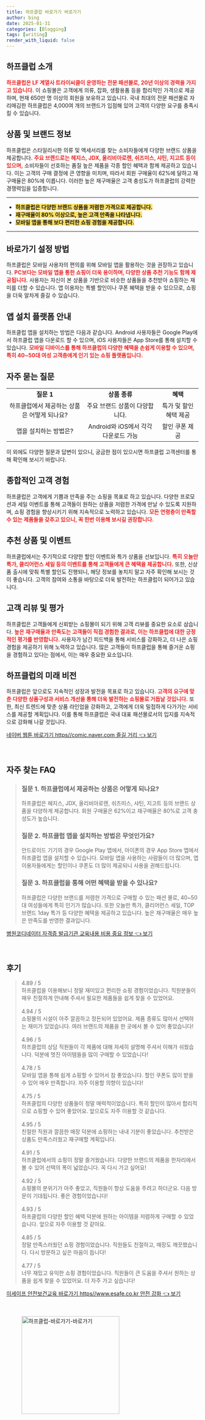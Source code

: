 ```yaml
---
title: 하프클럽 바로가기 바로가기
author: bing
date: 2025-01-31
categories: [Blogging]
tags: [writing]
render_with_liquid: false
---
```



<h2 id='하프클럽 소개'>하프클럽 소개</h2>

<p><b><span style="color: #ee2323;">하프클럽은 LF 계열사 트라이씨클이 운영하는 전문 패션몰로, 20년 이상의 경력을 가지고 있습니다.</span></b> 이 쇼핑몰은 고객에게 의류, 잡화, 생활용품 등을 합리적인 가격으로 제공하며, 현재 650만 명 이상의 회원을 보유하고 있습니다. 국내 최대의 전문 패션몰로 자리매김한 하프클럽은 4,000여 개의 브랜드가 입점해 있어 고객의 다양한 요구를 충족시킬 수 있습니다.</p>

<h2 id='상품 및 브랜드 정보'>상품 및 브랜드 정보</h2>

<p>하프클럽은 스타일리시한 의류 및 액세서리를 찾는 소비자들에게 다양한 브랜드 상품을 제공합니다. <b><span style="color: #ee2323;">주요 브랜드로는 헤지스, JDX, 올리비아로렌, 쉬즈미스, 샤틴, 지고트 등이 있으며,</span></b> 소비자들이 선호하는 품질 높은 제품을 각종 할인 혜택과 함께 제공하고 있습니다. 이는 고객의 구매 결정에 큰 영향을 미치며, 따라서 회원 구매율이 62%에 달하고 재구매율은 80%에 이릅니다. 이러한 높은 재구매율은 고객 충성도가 하프클럽의 강력한 경쟁력임을 입증합니다.</p>

<hr />

<ul>
    <li><b><span style="background-color: #ffe066;">하프클럽은 다양한 브랜드 상품을 저렴한 가격으로 제공합니다.</span></b></li>
    <li><b><span style="background-color: #ffe066;">재구매율이 80% 이상으로, 높은 고객 만족을 나타냅니다.</span></b></li>
    <li><b><span style="background-color: #ffe066;">모바일 앱을 통해 보다 편리한 쇼핑 경험을 제공합니다.</span></b></li>
</ul>

<hr />

<h2 id='바로가기 설정 방법'>바로가기 설정 방법</h2>

<p>하프클럽은 모바일 사용자의 편의를 위해 모바일 앱을 활용하는 것을 권장하고 있습니다. <b><span style="color: #ee2323;">PC보다는 모바일 앱을 통한 쇼핑이 더욱 용이하며, 다양한 상품 추천 기능도 함께 제공됩니다.</span></b> 사용자는 자신이 본 상품을 기반으로 비슷한 상품들을 추천받아 쇼핑하는 재미를 더할 수 있습니다. 앱 이용자는 특별 할인이나 쿠폰 혜택을 받을 수 있으므로, 쇼핑을 더욱 알차게 즐길 수 있습니다.</p>

<h2 id='앱 설치 플랫폼 안내'>앱 설치 플랫폼 안내</h2>

<p>하프클럽 앱을 설치하는 방법은 다음과 같습니다. Android 사용자들은 Google Play에서 하프클럽 앱을 다운로드 할 수 있으며, iOS 사용자들은 App Store를 통해 설치할 수 있습니다. <b><span style="color: #ee2323;">모바일 디바이스를 통해 하프클럽의 다양한 혜택을 손쉽게 이용할 수 있으며, 특히 40~50대 여성 고객층에게 인기 있는 쇼핑 플랫폼입니다.</span></b></p>

<h2 id='자주 묻는 질문'>자주 묻는 질문</h2>

<table>
    <tr>
        <td style="text-align: center; height: 17px;"><b>질문 1</b></td>
        <td style="text-align: center; height: 17px;"><b>상품 종류</b></td>
        <td style="text-align: center; height: 17px;"><b>혜택</b></td>
    </tr>
    <tr>
        <td style="text-align: center; height: 17px;">하프클럽에서 제공하는 상품은 어떻게 되나요?</td>
        <td style="text-align: center; height: 17px;">주요 브랜드 상품이 다양합니다.</td>
        <td style="text-align: center; height: 17px;">특가 및 할인 혜택 제공</td>
    </tr>
    <tr>
        <td style="text-align: center; height: 17px;">앱을 설치하는 방법은?</td>
        <td style="text-align: center; height: 17px;">Android와 iOS에서 각각 다운로드 가능</td>
        <td style="text-align: center; height: 17px;">할인 쿠폰 제공</td>
    </tr>
</table>

<p>이 외에도 다양한 질문과 답변이 있으니, 궁금한 점이 있으시면 하프클럽 고객센터를 통해 확인해 보시기 바랍니다.</p>

<h2 id='종합적인 고객 경험'>종합적인 고객 경험</h2>

<p>하프클럽은 고객에게 기쁨과 만족을 주는 쇼핑을 목표로 하고 있습니다. 다양한 프로모션과 세일 이벤트를 통해 고객들이 원하는 상품을 저렴한 가격에 만날 수 있도록 지원하며, 쇼핑 경험을 향상시키기 위해 지속적으로 노력하고 있습니다. <b><span style="color: #ee2323;">모든 연령층이 만족할 수 있는 제품들을 갖추고 있으니, 꼭 한번 이용해 보시길 권장합니다.</span></b></p>

<h2 id='추천 상품 및 이벤트'>추천 상품 및 이벤트</h2>

<p>하프클럽에서는 주기적으로 다양한 할인 이벤트와 특가 상품을 선보입니다. <b><span style="color: #ee2323;">특히 오늘만 특가, 클리어런스 세일 등의 이벤트를 통해 고객들에게 큰 혜택을 제공합니다.</span></b> 또한, 신상품 출시에 맞춰 특별 할인도 진행되니, 해당 정보를 놓치지 말고 자주 확인해 보시는 것이 좋습니다. 고객의 참여와 소통을 바탕으로 더욱 발전하는 하프클럽이 되어가고 있습니다.</p>

<h2 id='고객 리뷰 및 평가'>고객 리뷰 및 평가</h2>

<p>하프클럽은 고객들에게 신뢰받는 쇼핑몰이 되기 위해 고객 리뷰를 중요한 요소로 삼습니다. <b><span style="color: #ee2323;">높은 재구매율과 만족도는 고객들이 직접 경험한 결과로, 이는 하프클럽에 대한 긍정적인 평가를 반영합니다.</span></b> 사용자가 남긴 피드백을 통해 서비스를 강화하고, 더 나은 쇼핑 경험을 제공하기 위해 노력하고 있습니다. 많은 고객들이 하프클럽을 통해 즐거운 쇼핑을 경험하고 있다는 점에서, 이는 매우 중요한 요소입니다.</p>

<h2 id='하프클럽의 미래 비전'>하프클럽의 미래 비전</h2>

<p>하프클럽은 앞으로도 지속적인 성장과 발전을 목표로 하고 있습니다. <b><span style="color: #ee2323;">고객의 요구에 맞춘 다양한 상품구성과 서비스 개선을 통해 더욱 발전하는 쇼핑몰로 거듭날 것입니다.</span></b> 또한, 최신 트렌드에 맞춘 상품 라인업을 강화하고, 고객에게 더욱 밀접하게 다가가는 서비스를 제공할 계획입니다. 이를 통해 하프클럽은 국내 대표 패션몰로서의 입지를 지속적으로 강화해 나갈 것입니다.</p>


<p><a class="click-button" title="네이버 웹툰 바로가기 https//comic.naver.com 즐길 거리" href="https://blackassets.github.io/posts/%EB%84%A4%EC%9D%B4%EB%B2%84-%EC%9B%B9%ED%88%B0-%EB%B0%94%EB%A1%9C%EA%B0%80%EA%B8%B0-httpscomic.naver.com-%EC%A6%90%EA%B8%B8-%EA%B1%B0%EB%A6%AC/" rel="dofollow">네이버 웹툰 바로가기 https//comic.naver.com 즐길 거리 👈 보기</a></p><br>
<h2 id='자주_찾는_FAQ'>자주 찾는 FAQ</h2>
<div itemscope="" itemtype="https://schema.org/FAQPage"> 
<blockquote> 
<div itemscope="" itemprop="mainEntity" itemtype="https://schema.org/Question"> 
<h3 itemprop="name">질문 1. 하프클럽에서 제공하는 상품은 어떻게 되나요?</h3> 
<div itemscope="" itemprop="acceptedAnswer" itemtype="https://schema.org/Answer"> 
<span itemprop="text"> 
<p>하프클럽은 헤지스, JDX, 올리비아로렌, 쉬즈미스, 샤틴, 지고트 등의 브랜드 상품을 다양하게 제공합니다. 회원 구매율은 62%이고 재구매율은 80%로 고객 충성도가 높습니다.</p> 
</span> 
</div> 
</div> 

<div itemscope="" itemprop="mainEntity" itemtype="https://schema.org/Question"> 
<h3 itemprop="name">질문 2. 하프클럽 앱을 설치하는 방법은 무엇인가요?</h3> 
<div itemscope="" itemprop="acceptedAnswer" itemtype="https://schema.org/Answer"> 
<span itemprop="text"> 
<p>안드로이드 기기의 경우 Google Play 앱에서, 아이폰의 경우 App Store 앱에서 하프클럽 앱을 설치할 수 있습니다. 모바일 앱을 사용하는 사람들이 더 많으며, 앱 이용자들에게는 할인이나 쿠폰도 더 많이 제공되니 사용을 권해드립니다.</p> 
</span> 
</div> 
</div> 

<div itemscope="" itemprop="mainEntity" itemtype="https://schema.org/Question"> 
<h3 itemprop="name">질문 3. 하프클럽을 통해 어떤 혜택을 받을 수 있나요?</h3> 
<div itemscope="" itemprop="acceptedAnswer" itemtype="https://schema.org/Answer"> 
<span itemprop="text"> 
<p>하프클럽은 다양한 브랜드를 저렴한 가격으로 구매할 수 있는 패션 몰로, 40~50대 여성들에게 특히 인기가 많습니다. 또한 오늘만 특가, 클리어런스 세일, TOP 브랜드 1day 특가 등 다양한 혜택을 제공하고 있습니다. 높은 재구매율은 매우 높은 만족도를 반영한 결과입니다.</p> 
</span> 
</div> 
</div> 
</blockquote> 
</div>
<p><a class="click-button" title="병원코디네이터 자격증 발급기관 교육내용 비용 중요 정보" href="https://blackassets.github.io/posts/%EB%B3%91%EC%9B%90%EC%BD%94%EB%94%94%EB%84%A4%EC%9D%B4%ED%84%B0-%EC%9E%90%EA%B2%A9%EC%A6%9D-%EB%B0%9C%EA%B8%89%EA%B8%B0%EA%B4%80-%EA%B5%90%EC%9C%A1%EB%82%B4%EC%9A%A9-%EB%B9%84%EC%9A%A9-%EC%A4%91%EC%9A%94-%EC%A0%95%EB%B3%B4/" rel="dofollow">병원코디네이터 자격증 발급기관 교육내용 비용 중요 정보 👈 보기</a></p><br>
<h2 id='후기'>후기</h2>
<div itemscope itemtype="https://schema.org/Product">
  <blockquote>
  <div itemprop="review" itemscope itemtype="https://schema.org/Review">
      <div itemprop="reviewRating" itemscope itemtype="https://schema.org/Rating"> <span itemprop="ratingValue">4.89</span> / <span itemprop="bestRating">5</span> </div>
      <span itemprop="reviewBody">하프클럽을 이용해보니 정말 재미있고 편리한 쇼핑 경험이었습니다. 직원분들이 매우 친절하게 안내해 주셔서 필요한 제품들을 쉽게 찾을 수 있었어요.</span>
  </div>
  <br>
  <div itemprop="review" itemscope itemtype="https://schema.org/Review">
      <div itemprop="reviewRating" itemscope itemtype="https://schema.org/Rating"> <span itemprop="ratingValue">4.94</span> / <span itemprop="bestRating">5</span> </div>
      <span itemprop="reviewBody">쇼핑몰의 시설이 아주 깔끔하고 정돈되어 있었어요. 제품 종류도 많아서 선택하는 재미가 있었습니다. 여러 브랜드의 제품을 한 곳에서 볼 수 있어 좋았습니다!</span>
  </div>
  <br>
  <div itemprop="review" itemscope itemtype="https://schema.org/Review">
      <div itemprop="reviewRating" itemscope itemtype="https://schema.org/Rating"> <span itemprop="ratingValue">4.96</span> / <span itemprop="bestRating">5</span> </div>
      <span itemprop="reviewBody">하프클럽의 상담 직원들이 각 제품에 대해 자세히 설명해 주셔서 이해가 쉬웠습니다. 덕분에 멋진 아이템들을 많이 구매할 수 있었습니다!</span>
  </div>
  <br>
  <div itemprop="review" itemscope itemtype="https://schema.org/Review">
      <div itemprop="reviewRating" itemscope itemtype="https://schema.org/Rating"> <span itemprop="ratingValue">4.78</span> / <span itemprop="bestRating">5</span> </div>
      <span itemprop="reviewBody">모바일 앱을 통해 쉽게 쇼핑할 수 있어서 참 좋았습니다. 할인 쿠폰도 많이 받을 수 있어 매우 만족합니다. 자주 이용할 의향이 있습니다!</span>
  </div>
  <br>
  <div itemprop="review" itemscope itemtype="https://schema.org/Review">
      <div itemprop="reviewRating" itemscope itemtype="https://schema.org/Rating"> <span itemprop="ratingValue">4.75</span> / <span itemprop="bestRating">5</span> </div>
      <span itemprop="reviewBody">하프클럽의 다양한 상품들이 정말 매력적이었습니다. 특히 할인이 많아서 합리적으로 쇼핑할 수 있어 좋았어요. 앞으로도 자주 이용할 것 같습니다.</span>
  </div>
  <br>
  <div itemprop="review" itemscope itemtype="https://schema.org/Review">
      <div itemprop="reviewRating" itemscope itemtype="https://schema.org/Rating"> <span itemprop="ratingValue">4.95</span> / <span itemprop="bestRating">5</span> </div>
      <span itemprop="reviewBody">친절한 직원과 깔끔한 매장 덕분에 쇼핑하는 내내 기분이 좋았습니다. 추천받은 상품도 만족스러웠고 재구매할 계획입니다.</span>
  </div>
  <br>
  <div itemprop="review" itemscope itemtype="https://schema.org/Review">
      <div itemprop="reviewRating" itemscope itemtype="https://schema.org/Rating"> <span itemprop="ratingValue">4.91</span> / <span itemprop="bestRating">5</span> </div>
      <span itemprop="reviewBody">하프클럽에서의 쇼핑이 정말 즐거웠습니다. 다양한 브랜드의 제품을 한자리에서 볼 수 있어 선택의 폭이 넓었습니다. 꼭 다시 가고 싶어요!</span>
  </div>
  <br>
  <div itemprop="review" itemscope itemtype="https://schema.org/Review">
      <div itemprop="reviewRating" itemscope itemtype="https://schema.org/Rating"> <span itemprop="ratingValue">4.92</span> / <span itemprop="bestRating">5</span> </div>
      <span itemprop="reviewBody">쇼핑몰의 분위기가 아주 좋았고, 직원들이 항상 도움을 주려고 하더군요. 다음 방문이 기대됩니다. 좋은 경험이었습니다!</span>
  </div>
  <br>
  <div itemprop="review" itemscope itemtype="https://schema.org/Review">
      <div itemprop="reviewRating" itemscope itemtype="https://schema.org/Rating"> <span itemprop="ratingValue">4.93</span> / <span itemprop="bestRating">5</span> </div>
      <span itemprop="reviewBody">하프클럽의 다양한 할인 혜택 덕분에 원하는 아이템을 저렴하게 구매할 수 있었습니다. 앞으로 자주 이용할 것 같아요.</span>
  </div>
  <br>
  <div itemprop="review" itemscope itemtype="https://schema.org/Review">
      <div itemprop="reviewRating" itemscope itemtype="https://schema.org/Rating"> <span itemprop="ratingValue">4.85</span> / <span itemprop="bestRating">5</span> </div>
      <span itemprop="reviewBody">정말 만족스러웠던 쇼핑 경험이었습니다. 직원들도 친절하고, 매장도 깨끗했습니다. 다시 방문하고 싶은 마음이 듭니다!</span>
  </div>
  <br>
  <div itemprop="review" itemscope itemtype="https://schema.org/Review">
      <div itemprop="reviewRating" itemscope itemtype="https://schema.org/Rating"> <span itemprop="ratingValue">4.77</span> / <span itemprop="bestRating">5</span> </div>
      <span itemprop="reviewBody">너무 재밌고 유익한 쇼핑 경험이었습니다. 직원들이 큰 도움을 주셔서 원하는 상품을 쉽게 찾을 수 있었어요. 더 자주 가고 싶습니다!</span>
  </div>
  </blockquote>
</div>
<p><a class="click-button" title="이세이프 안전보건교육 바로가기 https//www.esafe.co.kr 안전 강화" href="https://blackassets.github.io/posts/%EC%9D%B4%EC%84%B8%EC%9D%B4%ED%94%84-%EC%95%88%EC%A0%84%EB%B3%B4%EA%B1%B4%EA%B5%90%EC%9C%A1-%EB%B0%94%EB%A1%9C%EA%B0%80%EA%B8%B0-httpswww.esafe.co.kr-%EC%95%88%EC%A0%84-%EA%B0%95%ED%99%94/" rel="dofollow">이세이프 안전보건교육 바로가기 https//www.esafe.co.kr 안전 강화 👈 보기</a></p><br>
<figure class="image"><img src="https://blackassets.github.io/assets/img/thumbnail/하프클럽-바로가기-바로가기.webp" alt="하프클럽-바로가기-바로가기" width="256" height="256"></figure>